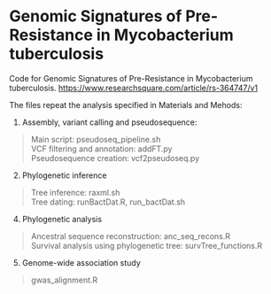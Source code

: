 # Genomic Signatures of Pre-Resistance in Mycobacterium tuberculosis

Code for Genomic Signatures of Pre-Resistance in Mycobacterium tuberculosis.
https://www.researchsquare.com/article/rs-364747/v1

The files repeat the analysis specified in Materials and Mehods:<br/>
1) Assembly, variant calling and pseudosequence:<br/>
>Main script: pseudoseq_pipeline.sh<br/>
>VCF filtering and annotation: addFT.py<br/>
>Pseudosequence creation: vcf2pseudoseq.py<br/>
2) Phylogenetic inference<br/>
> Tree inference: raxml.sh<br/>
> Tree dating: runBactDat.R, run_bactDat.sh<br/>
4) Phylogenetic analysis<br/>
>Ancestral sequence reconstruction: anc_seq_recons.R<br/>
>Survival analysis using phylogenetic tree: survTree_functions.R<br/>
5) Genome-wide association study<br/>
> gwas_alignment.R



